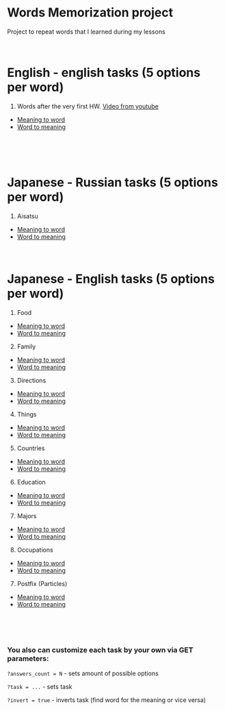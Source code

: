 # Words Memorization project

Project to repeat words that I learned during my lessons

<br>

# English - english tasks (5 options per word)
1.  Words after the very first HW. [Video from youtube](https://www.youtube.com/watch?v=qjBdcyueom8)
* [Meaning to word](https://maximgilman.github.io/WordsMemorization_JS/?task=en_en/The_Most_Powerful_Mindset_for_Success__Video&&answers_count=5)
* [Word to meaning](https://maximgilman.github.io/WordsMemorization_JS/?task=en_en/The_Most_Powerful_Mindset_for_Success__Video&&answers_count=5&&invert=true)


<br><br><br>

# Japanese - Russian tasks (5 options per word)
1. Aisatsu
* [Meaning to word](https://maximgilman.github.io/WordsMemorization_JS/?task=jp_ru\aisatsu&&answers_count=5)
* [Word to meaning](https://maximgilman.github.io/WordsMemorization_JS/?task=jp_ru\aisatsu&&answers_count=5&&invert=true)
<br><br><br>

# Japanese - English tasks (5 options per word)
1. Food
* [Meaning to word](https://maximgilman.github.io/WordsMemorization_JS/?task=jp_en\food&&answers_count=5)
* [Word to meaning](https://maximgilman.github.io/WordsMemorization_JS/?task=jp_en\food&&answers_count=5&&invert=true)

2. Family
* [Meaning to word](https://maximgilman.github.io/WordsMemorization_JS/?task=jp_en\family&&answers_count=5)
* [Word to meaning](https://maximgilman.github.io/WordsMemorization_JS/?task=jp_en\family&&answers_count=5&&invert=true)

3. Directions
* [Meaning to word](https://maximgilman.github.io/WordsMemorization_JS/?task=jp_en\directions&&answers_count=5)
* [Word to meaning](https://maximgilman.github.io/WordsMemorization_JS/?task=jp_en\directions&&answers_count=5&&invert=true)

4. Things
* [Meaning to word](https://maximgilman.github.io/WordsMemorization_JS/?task=jp_en\things&&answers_count=5)
* [Word to meaning](https://maximgilman.github.io/WordsMemorization_JS/?task=jp_en\things&&answers_count=5&&invert=true)

5. Countries
* [Meaning to word](https://maximgilman.github.io/WordsMemorization_JS/?task=jp_en\countries&&answers_count=5)
* [Word to meaning](https://maximgilman.github.io/WordsMemorization_JS/?task=jp_en\countries&&answers_count=5&&invert=true)

6. Education
* [Meaning to word](https://maximgilman.github.io/WordsMemorization_JS/?task=jp_en\education&&answers_count=5)
* [Word to meaning](https://maximgilman.github.io/WordsMemorization_JS/?task=jp_en\education&&answers_count=5&&invert=true)

7. Majors
* [Meaning to word](https://maximgilman.github.io/WordsMemorization_JS/?task=jp_en\majors&&answers_count=5)
* [Word to meaning](https://maximgilman.github.io/WordsMemorization_JS/?task=jp_en\majors&&answers_count=5&&invert=true)

8. Occupations
* [Meaning to word](https://maximgilman.github.io/WordsMemorization_JS/?task=jp_en\occupations&&answers_count=5)
* [Word to meaning](https://maximgilman.github.io/WordsMemorization_JS/?task=jp_en\occupations&&answers_count=5&&invert=true)

7. Postfix (Particles)
* [Meaning to word](https://maximgilman.github.io/WordsMemorization_JS/?task=jp_en\postfix&&answers_count=5)
* [Word to meaning](https://maximgilman.github.io/WordsMemorization_JS/?task=jp_en\postfix&&answers_count=5&&invert=true)


<br><br><br>

### You also can customize each task by your own via GET parameters:
`?answers_count = N` - sets amount of possible options

`?task = ...` - sets task

`?invert = true` - inverts task (find word for the meaning or vice versa)